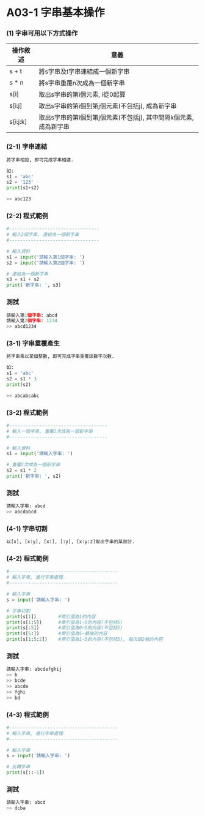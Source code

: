 # A03-1 字串基本操作

### (1) 字串可用以下方式操作

| 操作敘述 | 意義 |
|---------|------|
| s + t | 將s字串及t字串連結成一個新字串 |
| s * n | 將s字串重覆n次成為一個新字串 |
| s[i] | 取出s字串的第i個元素, i從0起算 |
| s[i:j] | 取出s字串的第i個到第j個元素(不包括j), 成為新字串  |
| s[i:j:k] | 取出s字串的第i個到第j個元素(不包括j), 其中間隔k個元素, 成為新字串  |




### (2-1) 字串連結
``` python
將字串相加, 即可完成字串相連.

如:
s1 = 'abc'
s2 = '123'
print(s1+s2)

>> abc123
```

### (2-2) 程式範例
``` python
#---------------------------------
# 輸入2個字串, 連結為一個新字串
#---------------------------------

# 輸入資料
s1 = input('請輸入第1個字串: ')
s2 = input('請輸入第2個字串: ')

# 連結為一個新字串
s3 = s1 + s2
print('新字串: ', s3)
```

### 測試
``` python
請輸入第1個字串: abcd
請輸入第2個字串: 1234 
>> abcd1234
```

### (3-1) 字串重覆產生
``` python
將字串乘以某個整數, 即可完成字串重覆該數字次數.

如:
s1 = 'abc'
s2 = s1 * 3
print(s2)

>> abcabcabc
```

### (3-2) 程式範例
``` python
#------------------------------------
# 輸入一個字串, 重覆2次成為一個新字串
#------------------------------------

# 輸入資料
s1 = input('請輸入字串: ')

# 重覆2次成為一個新字串
s2 = s1 * 2
print('新字串: ', s2)
```

### 測試
``` python
請輸入字串: abcd
>> abcdabcd
```


### (4-1) 字串切割
``` python
以[x], [x:y], [x:], [:y], [x:y:z]取出字串的某部分.
```

### (4-2) 程式範例
``` python
#----------------------------------------
# 輸入字串, 進行字串處理.
#----------------------------------------

# 輸入字串
s = input('請輸入字串: ')

# 字串切割
print(s[1])        #索引值為1的內容 
print(s[1:5])      #索引值為1~5的內容(不包括5)
print(s[:5])       #索引值為0~5的內容(不包括5)
print(s[5:])       #索引值為5~最後的內容
print(s[1:5:2])    #索引值為1~5的內容(不包括5), 每次跳2格的內容
```

### 測試
``` python
請輸入字串: abcdefghij
>> b
>> bcde
>> abcde
>> fghi
>> bd
```

### (4-3) 程式範例
``` python
#----------------------------------------
# 輸入字串, 進行字串處理.
#----------------------------------------

# 輸入字串
s = input('請輸入字串: ')

# 反轉字串
print(s[::-1])
```

### 測試
``` python
請輸入字串: abcd
>> dcba
```
